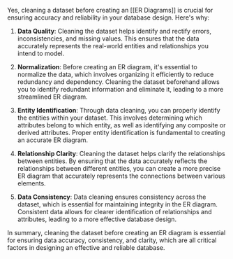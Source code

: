 Yes, cleaning a dataset before creating an [[ER Diagrams]] is crucial for ensuring accuracy and reliability in your database design. Here's why:

1. **Data Quality**: Cleaning the dataset helps identify and rectify errors, inconsistencies, and missing values. This ensures that the data accurately represents the real-world entities and relationships you intend to model.

2. **Normalization**: Before creating an ER diagram, it's essential to normalize the data, which involves organizing it efficiently to reduce redundancy and dependency. Cleaning the dataset beforehand allows you to identify redundant information and eliminate it, leading to a more streamlined ER diagram.

3. **Entity Identification**: Through data cleaning, you can properly identify the entities within your dataset. This involves determining which attributes belong to which entity, as well as identifying any composite or derived attributes. Proper entity identification is fundamental to creating an accurate ER diagram.

4. **Relationship Clarity**: Cleaning the dataset helps clarify the relationships between entities. By ensuring that the data accurately reflects the relationships between different entities, you can create a more precise ER diagram that accurately represents the connections between various elements.

5. **Data Consistency**: Data cleaning ensures consistency across the dataset, which is essential for maintaining integrity in the ER diagram. Consistent data allows for clearer identification of relationships and attributes, leading to a more effective database design.

In summary, cleaning the dataset before creating an ER diagram is essential for ensuring data accuracy, consistency, and clarity, which are all critical factors in designing an effective and reliable database.